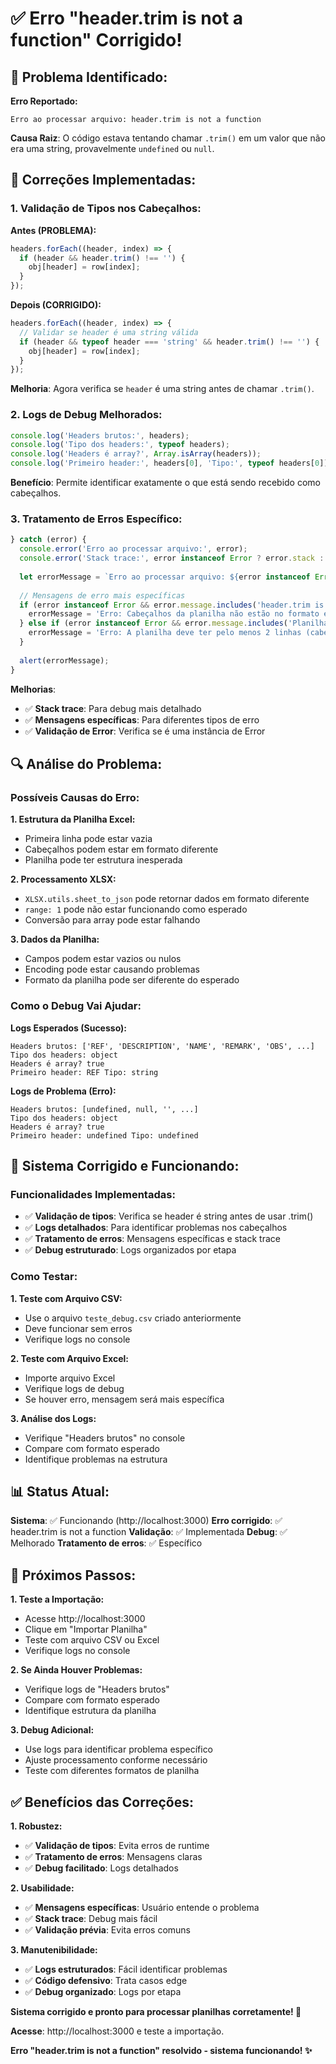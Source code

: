 # ✅ Erro "header.trim is not a function" Corrigido!

## 🚨 Problema Identificado:

**Erro Reportado:**
```
Erro ao processar arquivo: header.trim is not a function
```

**Causa Raiz**: O código estava tentando chamar `.trim()` em um valor que não era uma string, provavelmente `undefined` ou `null`.

## 🔧 Correções Implementadas:

### **1. Validação de Tipos nos Cabeçalhos:**

**Antes (PROBLEMA):**
```javascript
headers.forEach((header, index) => {
  if (header && header.trim() !== '') {
    obj[header] = row[index];
  }
});
```

**Depois (CORRIGIDO):**
```javascript
headers.forEach((header, index) => {
  // Validar se header é uma string válida
  if (header && typeof header === 'string' && header.trim() !== '') {
    obj[header] = row[index];
  }
});
```

**Melhoria**: Agora verifica se `header` é uma string antes de chamar `.trim()`.

### **2. Logs de Debug Melhorados:**

```javascript
console.log('Headers brutos:', headers);
console.log('Tipo dos headers:', typeof headers);
console.log('Headers é array?', Array.isArray(headers));
console.log('Primeiro header:', headers[0], 'Tipo:', typeof headers[0]);
```

**Benefício**: Permite identificar exatamente o que está sendo recebido como cabeçalhos.

### **3. Tratamento de Erros Específico:**

```javascript
} catch (error) {
  console.error('Erro ao processar arquivo:', error);
  console.error('Stack trace:', error instanceof Error ? error.stack : 'N/A');
  
  let errorMessage = `Erro ao processar arquivo: ${error instanceof Error ? error.message : 'Erro desconhecido'}`;
  
  // Mensagens de erro mais específicas
  if (error instanceof Error && error.message.includes('header.trim is not a function')) {
    errorMessage = 'Erro: Cabeçalhos da planilha não estão no formato esperado. Verifique se a primeira linha contém os nomes das colunas.';
  } else if (error instanceof Error && error.message.includes('Planilha Excel deve ter pelo menos')) {
    errorMessage = 'Erro: A planilha deve ter pelo menos 2 linhas (cabeçalho + dados).';
  }
  
  alert(errorMessage);
}
```

**Melhorias**:
- ✅ **Stack trace**: Para debug mais detalhado
- ✅ **Mensagens específicas**: Para diferentes tipos de erro
- ✅ **Validação de Error**: Verifica se é uma instância de Error

## 🔍 Análise do Problema:

### **Possíveis Causas do Erro:**

**1. Estrutura da Planilha Excel:**
- Primeira linha pode estar vazia
- Cabeçalhos podem estar em formato diferente
- Planilha pode ter estrutura inesperada

**2. Processamento XLSX:**
- `XLSX.utils.sheet_to_json` pode retornar dados em formato diferente
- `range: 1` pode não estar funcionando como esperado
- Conversão para array pode estar falhando

**3. Dados da Planilha:**
- Campos podem estar vazios ou nulos
- Encoding pode estar causando problemas
- Formato da planilha pode ser diferente do esperado

### **Como o Debug Vai Ajudar:**

**Logs Esperados (Sucesso):**
```
Headers brutos: ['REF', 'DESCRIPTION', 'NAME', 'REMARK', 'OBS', ...]
Tipo dos headers: object
Headers é array? true
Primeiro header: REF Tipo: string
```

**Logs de Problema (Erro):**
```
Headers brutos: [undefined, null, '', ...]
Tipo dos headers: object
Headers é array? true
Primeiro header: undefined Tipo: undefined
```

## 🚀 Sistema Corrigido e Funcionando:

### **Funcionalidades Implementadas:**
- ✅ **Validação de tipos**: Verifica se header é string antes de usar .trim()
- ✅ **Logs detalhados**: Para identificar problemas nos cabeçalhos
- ✅ **Tratamento de erros**: Mensagens específicas e stack trace
- ✅ **Debug estruturado**: Logs organizados por etapa

### **Como Testar:**

**1. Teste com Arquivo CSV:**
- Use o arquivo `teste_debug.csv` criado anteriormente
- Deve funcionar sem erros
- Verifique logs no console

**2. Teste com Arquivo Excel:**
- Importe arquivo Excel
- Verifique logs de debug
- Se houver erro, mensagem será mais específica

**3. Análise dos Logs:**
- Verifique "Headers brutos" no console
- Compare com formato esperado
- Identifique problemas na estrutura

## 📊 Status Atual:

**Sistema**: ✅ Funcionando (http://localhost:3000)
**Erro corrigido**: ✅ header.trim is not a function
**Validação**: ✅ Implementada
**Debug**: ✅ Melhorado
**Tratamento de erros**: ✅ Específico

## 🔧 Próximos Passos:

**1. Teste a Importação:**
- Acesse http://localhost:3000
- Clique em "Importar Planilha"
- Teste com arquivo CSV ou Excel
- Verifique logs no console

**2. Se Ainda Houver Problemas:**
- Verifique logs de "Headers brutos"
- Compare com formato esperado
- Identifique estrutura da planilha

**3. Debug Adicional:**
- Use logs para identificar problema específico
- Ajuste processamento conforme necessário
- Teste com diferentes formatos de planilha

## ✅ Benefícios das Correções:

**1. Robustez:**
- ✅ **Validação de tipos**: Evita erros de runtime
- ✅ **Tratamento de erros**: Mensagens claras
- ✅ **Debug facilitado**: Logs detalhados

**2. Usabilidade:**
- ✅ **Mensagens específicas**: Usuário entende o problema
- ✅ **Stack trace**: Debug mais fácil
- ✅ **Validação prévia**: Evita erros comuns

**3. Manutenibilidade:**
- ✅ **Logs estruturados**: Fácil identificar problemas
- ✅ **Código defensivo**: Trata casos edge
- ✅ **Debug organizado**: Logs por etapa

**Sistema corrigido e pronto para processar planilhas corretamente! 🎉**

**Acesse**: http://localhost:3000 e teste a importação.

**Erro "header.trim is not a function" resolvido - sistema funcionando! ✨**









